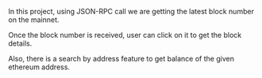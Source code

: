 In this project, using JSON-RPC call we are getting the latest block number on the mainnet.

Once the block number is received, user can click on it to get the block details.

Also, there is a search by address feature to get balance of the given ethereum address.